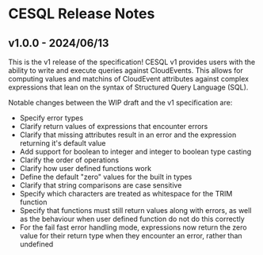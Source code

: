 # CESQL Release Notes

<!-- no verify-specs -->

## v1.0.0 - 2024/06/13
This is the v1 release of the specification! CESQL v1 provides users with the
ability to write and execute queries against CloudEvents. This allows for
computing values and matchins of CloudEvent attributes against complex
expressions that lean on the syntax of Structured Query Language (SQL).

Notable changes between the WIP draft and the v1 specification are:
- Specify error types
- Clarify return values of expressions that encounter errors
- Clarify that missing attributes result in an error and the expression
  returning it's default value
- Add support for boolean to integer and integer to boolean type casting
- Clarify the order of operations
- Clarify how user defined functions work
- Define the default "zero" values for the built in types
- Clarify that string comparisons are case sensitive
- Specify which characters are treated as whitespace for the TRIM function
- Specify that functions must still return values along with errors, as well as
  the behaviour when user defined function do not do this correctly
- For the fail fast error handling mode, expressions now return the zero value
  for their return type when they encounter an error, rather than undefined
